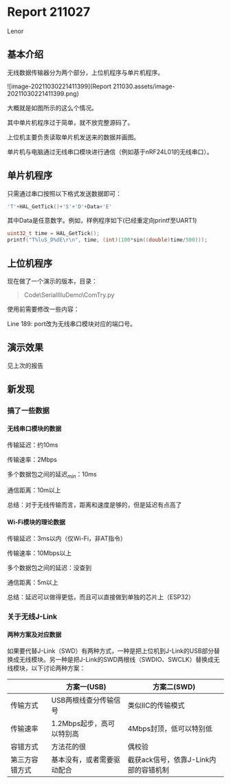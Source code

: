 # Report 211027

Lenor

## 基本介绍

无线数据传输器分为两个部分，上位机程序与单片机程序。

![image-20211030221411399](Report 211030.assets/image-20211030221411399.png)

大概就是如图所示的这么个情况。

其中单片机程序过于简单，就不放完整源码了。

上位机主要负责读取单片机发送来的数据并画图。

单片机与电脑通过无线串口模块进行通信（例如基于nRF24L01的无线串口）。

## 单片机程序

只需通过串口按照以下格式发送数据即可：

```C
'T'+HAL_GetTick()+'S'+'D'+Data+'E'
```

其中Data是任意数字。例如，样例程序如下(已经重定向printf至UART1)

```C
uint32_t time = HAL_GetTick();
printf("T%luS_D%dE\r\n", time, (int)(100*sin((double)time/500)));
```

## 上位机程序

现在做了一个演示的版本，目录：

> Code\SerialIlluDemo\ComTry.py

使用前需要修改一些内容：

Line 189: port改为无线串口模块对应的端口号。

## 演示效果

见上次的报告

## 新发现

### 搞了一些数据

#### 无线串口模块的数据

传输延迟：约10ms

传输速率：2Mbps

多个数据包之间的延迟$_{min}$：10ms

通信距离：10m以上

总结：对于无线传输而言，距离和速度是够的，但是延迟有点高了

#### Wi-Fi模块的理论数据

传输延迟：3ms以内（仅Wi-Fi，非AT指令）

传输速率：10Mbps以上

多个数据包之间的延迟：没查到

通信距离：5m以上

总结：延迟可以做得更低，而且可以直接做到单独的芯片上（ESP32）

### 关于无线J-Link

#### 两种方案及对应数据

如果要代替J-Link（SWD）有两种方式，一种是把上位机到J-Link的USB部分替换成无线模块。另一种是把J-Link的SWD两根线（SWDIO、SWCLK）替换成无线模块，以下讨论两种方案：

|                | 方案一(USB)                | 方案二(SWD)                           |
| -------------- | -------------------------- | ------------------------------------- |
| 传输方式       | USB两根线查分传输信号      | 类似IIC的传输模式                     |
| 传输速率       | 1.2Mbps起步，高可以特别高  | 4Mbps封顶，低可以特别低               |
| 容错方式       | 方法花的很                 | 偶校验                                |
| 第三方容错方式 | 基本没有，或者需要驱动配合 | 截获ack信号，依靠J-Link内部的容错机制 |

